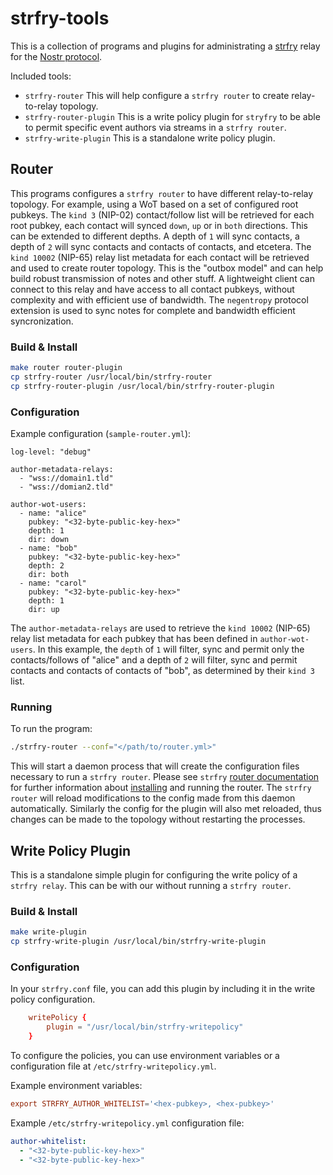 # strfry-tools

This is a collection of programs and plugins for administrating a [strfry](https://github.com/hoytech/strfry) relay for the [Nostr protocol](https://github.com/nostr-protocol/nips).

Included tools:
- `strfry-router` This will help configure a `strfry router` to create relay-to-relay topology.
- `strfry-router-plugin` This is a write policy plugin for `stryfry` to be able to permit specific event authors via streams in a `strfry router`.
- `strfry-write-plugin` This is a standalone write policy plugin.

## Router

This programs configures a `strfry router` to have different relay-to-relay topology. For example, using a WoT based on a set of configured root pubkeys. The `kind 3` (NIP-02) contact/follow list will be retrieved for each root pubkey, each contact will synced `down`, `up` or in `both` directions. This can be extended to different depths. A depth of `1` will sync contacts, a depth of `2` will sync contacts and contacts of contacts, and etcetera. The `kind 10002` (NIP-65) relay list metadata for each contact will be retrieved and used to create router topology. This is the "outbox model" and can help build robust transmission of notes and other stuff. A lightweight client can connect to this relay and have access to all contact pubkeys, without complexity and with efficient use of bandwidth. The `negentropy` protocol extension is used to sync notes for complete and bandwidth efficient syncronization.

### Build & Install

```bash
make router router-plugin
cp strfry-router /usr/local/bin/strfry-router
cp strfry-router-plugin /usr/local/bin/strfry-router-plugin
```
### Configuration

Example configuration (`sample-router.yml`):
```
log-level: "debug"

author-metadata-relays:
  - "wss://domain1.tld"
  - "wss://domian2.tld"

author-wot-users:
  - name: "alice"
	pubkey: "<32-byte-public-key-hex>"
	depth: 1
	dir: down
  - name: "bob"
	pubkey: "<32-byte-public-key-hex>"
	depth: 2
	dir: both
  - name: "carol"
	pubkey: "<32-byte-public-key-hex>"
	depth: 1
	dir: up
```

The `author-metadata-relays` are used to retrieve the `kind 10002` (NIP-65) relay list metadata for each pubkey that has been defined in `author-wot-users`. In this example, the `depth` of `1` will filter, sync and permit only the contacts/follows of "alice" and a depth of `2` will filter, sync and permit contacts and contacts of contacts of "bob", as determined by their `kind 3` list.

### Running

To run the program:
```bash
./strfry-router --conf="</path/to/router.yml>"
```

This will start a daemon process that will create the configuration files necessary to run a `strfry router`. Please see `strfry` [router documentation](https://github.com/hoytech/strfry/blob/master/docs/router.md) for further information about [installing](https://github.com/hoytech/strfry?tab=readme-ov-file#setup) and running the router. The `strfry router` will reload modifications to the config made from this daemon automatically. Similarly the config for the plugin will also met reloaded, thus changes can be made to the topology without restarting the processes.

## Write Policy Plugin

This is a standalone simple plugin for configuring the write policy of a `strfry relay`. This can be with our without running a `strfry router`.

### Build & Install

```bash
make write-plugin
cp strfry-write-plugin /usr/local/bin/strfry-write-plugin
```

### Configuration

In your `strfry.conf` file, you can add this plugin by including it in the write policy configuration.

```conf
	writePolicy {
		plugin = "/usr/local/bin/strfry-writepolicy"
	}
```

To configure the policies, you can use environment variables or a configuration file at `/etc/strfry-writepolicy.yml`.

Example environment variables:
```conf
export STRFRY_AUTHOR_WHITELIST='<hex-pubkey>, <hex-pubkey>'
```

Example `/etc/strfry-writepolicy.yml` configuration file:
```yaml
author-whitelist:
  - "<32-byte-public-key-hex>"
  - "<32-byte-public-key-hex>"
```
